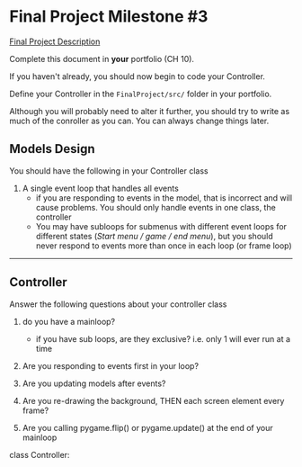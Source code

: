 # Final Project Milestone #3

[Final Project Description](https://docs.google.com/document/d/1j3zgypVjPjzXl4pL1_Wpjvp3GLCW9zcFydkwUjNfNUA/edit?usp=sharing)

Complete this document in **your** portfolio (CH 10).

If you haven't already, you should now begin to code your Controller.

Define your Controller in the `FinalProject/src/` folder in your portfolio.

Although you will probably need to alter it further, you should try to write as much of the conroller as you can. You can always change things later.

## Models Design

You should have the following in your Controller class

1. A single event loop that handles all events
    * if you are responding to events in the model, that is incorrect and will cause problems. You should only handle events in one class, the controller
    * You may have subloops for submenus with different event loops for different states (*Start menu / game / end menu*), but you should never respond to events more than once in each loop (or frame loop)

***

## Controller

Answer the following questions about your controller class

1. do you have a mainloop?
    * if you have sub loops, are they exclusive? i.e. only 1 will ever run at a time

2. Are you responding to events first in your loop?

3. Are you updating models after events?

4. Are you re-drawing the background, THEN each screen element every frame?

5. Are you calling pygame.flip() or pygame.update() at the end of your mainloop


class Controller: